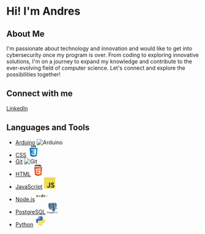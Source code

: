 # Hi! I'm Andres

## About Me

I'm passionate about technology and innovation and would like to get into cybersecurity once my program is over. From coding to exploring innovative solutions, I'm on a journey to expand my knowledge and contribute to the ever-evolving field of computer science. Let's connect and explore the possibilities together!

## Connect with me

[LinkedIn](https://www.linkedin.com/in/andres-malaga-4babb1184/)

## Languages and Tools

- [Arduino](https://www.arduino.cc/)
  <img src="https://cdn.worldvectorlogo.com/logos/arduino-1.svg" alt="Arduino" width="30" height="30"/>
- [CSS](https://www.w3schools.com/css/)
  <img src="https://raw.githubusercontent.com/devicons/devicon/master/icons/css3/css3-original-wordmark.svg" alt="CSS" width="30" height="30"/>
- [Git](https://git-scm.com/)
  <img src="https://www.vectorlogo.zone/logos/git-scm/git-scm-icon.svg" alt="Git" width="30" height="30"/>
- [HTML](https://www.w3.org/html/)
  <img src="https://raw.githubusercontent.com/devicons/devicon/master/icons/html5/html5-original-wordmark.svg" alt="HTML" width="30" height="30"/>
- [JavaScript](https://developer.mozilla.org/en-US/docs/Web/JavaScript)
  <img src="https://raw.githubusercontent.com/devicons/devicon/master/icons/javascript/javascript-original.svg" alt="JavaScript" width="30" height="30"/>
- [Node.js](https://nodejs.org)
  <img src="https://raw.githubusercontent.com/devicons/devicon/master/icons/nodejs/nodejs-original-wordmark.svg" alt="Node.js" width="30" height="30"/>
- [PostgreSQL](https://www.postgresql.org)
  <img src="https://raw.githubusercontent.com/devicons/devicon/master/icons/postgresql/postgresql-original-wordmark.svg" alt="PostgreSQL" width="30" height="30"/>
- [Python](https://www.python.org)
  <img src="https://raw.githubusercontent.com/devicons/devicon/master/icons/python/python-original.svg" alt="Python" width="30" height="30"/>


<!--
**Amalaga19/Amalaga19** is a ✨ _special_ ✨ repository because its `README.md` (this file) appears on your GitHub profile.

Here are some ideas to get you started:

- 🔭 I’m currently working on ...
- 🌱 I’m currently learning ...
- 👯 I’m looking to collaborate on ...
- 🤔 I’m looking for help with ...
- 💬 Ask me about ...
- 📫 How to reach me: ...
- 😄 Pronouns: ...
- ⚡ Fun fact: ...
-->
